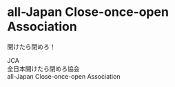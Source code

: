 # all-Japan Close-once-open Association
開けたら閉めろ！


JCA  
全日本開けたら閉めろ協会  
all-Japan Close-once-open Association


<!---
Copyright 2019 Airoku
-->
